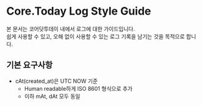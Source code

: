 # Core.Today Log Style Guide

본 문서는 코어닷투데이 내에서 로그에 대한 가이드입니다.  
쉽게 사용할 수 있고, 오해 없이 사용할 수 있는 로그 기록을 남기는 것을 목적으로 합니다.

## 기본 요구사항

-   cAt(created_at)은 UTC NOW 기준
    -   Human readable하게 ISO 8601 형식으로 추가
    -   이하 mAt, dAt 모두 동일
